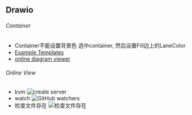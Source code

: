 ## Drawio

###### Container
- Container不能设置背景色
选中container, 然后设置Fill边上的LaneColor
- [Example Templates](https://www.drawio.com/example-diagrams)
- [online diagram viewer](https://www.drawio.com/blog/online-diagram-viewer)
###### Online View
- kvm ![create server](drawio/kvm.drawio)
- watch ![GitHub watchers](https://raw.githubusercontent.com/jgraph/drawio-diagrams/dev/examples/cell-culture-flow.drawio)
- 检查文件存在 ![检查文件存在](drawio/bash-lib-map.drawio)
